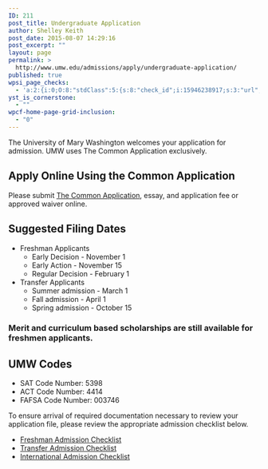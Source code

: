 ```yaml
---
ID: 211
post_title: Undergraduate Application
author: Shelley Keith
post_date: 2015-08-07 14:29:16
post_excerpt: ""
layout: page
permalink: >
  http://www.umw.edu/admissions/apply/undergraduate-application/
published: true
wpsi_page_checks:
  - 'a:2:{i:0;O:8:"stdClass":5:{s:8:"check_id";i:15946238917;s:3:"url";s:62:"http://www.umw.edu/admissions/apply/undergraduate-application/";s:6:"status";s:8:"checking";s:6:"_links";O:8:"stdClass":1:{s:9:"pagecheck";s:65:"https://api.siteimprove.com/v1/sites/448702/pagecheck/15946238917";}s:4:"time";i:1457379060;}i:1;O:8:"stdClass":5:{s:8:"check_id";i:15946238917;s:3:"url";s:62:"http://www.umw.edu/admissions/apply/undergraduate-application/";s:6:"status";s:8:"checking";s:6:"_links";O:8:"stdClass":1:{s:9:"pagecheck";s:65:"https://api.siteimprove.com/v1/sites/448702/pagecheck/15946238917";}s:4:"time";i:1457375777;}}'
yst_is_cornerstone:
  - ""
wpcf-home-page-grid-inclusion:
  - "0"
---
```

The University of Mary Washington welcomes your application for admission. UMW uses The Common Application exclusively.
<h2>Apply Online Using the Common Application</h2>
Please submit <a href="https://apply.commonapp.org/Login?ma=159">The Common Application</a>, essay, and application fee or approved waiver online.
<h2>Suggested Filing Dates</h2>
<ul>
 	<li>Freshman Applicants
<ul>
 	<li>Early Decision - November 1</li>
 	<li>Early Action - November 15</li>
 	<li>Regular Decision - February 1</li>
</ul>
</li>
 	<li>Transfer Applicants
<ul>
 	<li>Summer admission - March 1</li>
 	<li>Fall admission - April 1</li>
 	<li>Spring admission - October 15</li>
</ul>
</li>
</ul>
<h3>Merit and curriculum based scholarships are still available for freshmen applicants.</h3>
<h2>UMW Codes</h2>
<ul>
 	<li>SAT Code Number: 5398</li>
 	<li>ACT Code Number: 4414</li>
 	<li>FAFSA Code Number: 003746</li>
</ul>
To ensure arrival of required documentation necessary to review your application file, please review the appropriate admission checklist below.
<ul>
 	<li><a href="/admissions/undergraduate/checklist/">Freshman Admission Checklist</a></li>
 	<li><a href="/admissions/transfer/transfer-applicant-process/transfer-applicant-checklist/">Transfer Admission Checklist</a></li>
 	<li><a href="/admissions/international/international-checklist/">International Admission Checklist</a></li>
</ul>